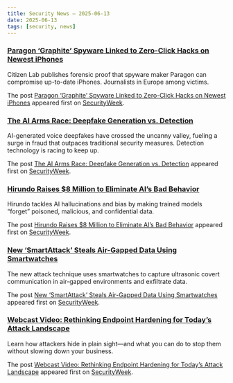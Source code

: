```yaml
---
title: Security News – 2025-06-13
date: 2025-06-13
tags: [security, news]
---
```


### [Paragon ‘Graphite’ Spyware Linked to Zero-Click Hacks on Newest iPhones](https://www.securityweek.com/paragon-graphite-spyware-linked-to-zero-click-hacks-on-newest-iphones/)

<p>Citizen Lab publishes forensic proof that spyware maker Paragon can compromise up-to-date iPhones. Journalists in Europe among victims.</p>
<p>The post <a href="https://www.securityweek.com/paragon-graphite-spyware-linked-to-zero-click-hacks-on-newest-iphones/">Paragon ‘Graphite’ Spyware Linked to Zero-Click Hacks on Newest iPhones</a> appeared first on <a href="https://www.securityweek.com">SecurityWeek</a>.</p>

### [The AI Arms Race: Deepfake Generation vs. Detection](https://www.securityweek.com/deepfakes-and-the-ai-battle-between-generation-and-detection/)

<p>AI-generated voice deepfakes have crossed the uncanny valley, fueling a surge in fraud that outpaces traditional security measures. Detection technology is racing to keep up.</p>
<p>The post <a href="https://www.securityweek.com/deepfakes-and-the-ai-battle-between-generation-and-detection/">The AI Arms Race: Deepfake Generation vs. Detection</a> appeared first on <a href="https://www.securityweek.com">SecurityWeek</a>.</p>

### [Hirundo Raises $8 Million to Eliminate AI’s Bad Behavior](https://www.securityweek.com/hirundo-raises-8-million-to-eliminate-ais-bad-behavior/)

<p>Hirundo tackles AI hallucinations and bias by making trained models “forget” poisoned, malicious, and confidential data.</p>
<p>The post <a href="https://www.securityweek.com/hirundo-raises-8-million-to-eliminate-ais-bad-behavior/">Hirundo Raises $8 Million to Eliminate AI&#8217;s Bad Behavior</a> appeared first on <a href="https://www.securityweek.com">SecurityWeek</a>.</p>

### [New ‘SmartAttack’ Steals Air-Gapped Data Using Smartwatches](https://www.securityweek.com/new-smartattack-steals-air-gapped-data-using-smartwatches/)

<p>The new attack technique uses smartwatches to capture ultrasonic covert communication in air-gapped environments and exfiltrate data.</p>
<p>The post <a href="https://www.securityweek.com/new-smartattack-steals-air-gapped-data-using-smartwatches/">New &#8216;SmartAttack&#8217; Steals Air-Gapped Data Using Smartwatches</a> appeared first on <a href="https://www.securityweek.com">SecurityWeek</a>.</p>

### [Webcast Video: Rethinking Endpoint Hardening for Today’s Attack Landscape](https://www.securityweek.com/webinar-today-rethinking-endpoint-hardening-for-todays-attack-landscape/)

<p>Learn how attackers hide in plain sight—and what you can do to stop them without slowing down your business.</p>
<p>The post <a href="https://www.securityweek.com/webinar-today-rethinking-endpoint-hardening-for-todays-attack-landscape/">Webcast Video: Rethinking Endpoint Hardening for Today’s Attack Landscape</a> appeared first on <a href="https://www.securityweek.com">SecurityWeek</a>.</p>

